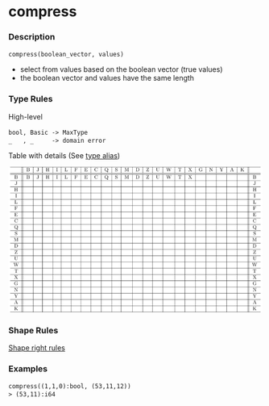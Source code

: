 # compress

### Description

```no-highlight
compress(boolean_vector, values)
```

- select from values based on the boolean vector (true values)
- the boolean vector and values have the same length

### Type Rules

High-level

```no-highlight
bool, Basic -> MaxType
_   , _     -> domain error
```

Table with details (See [type alias](../types.md))

![compression](../types/compress.png)

### Shape Rules

[Shape right rules](../shapes.md#shape-right)

### Examples

```no-highlight
compress((1,1,0):bool, (53,11,12))
> (53,11):i64
```

